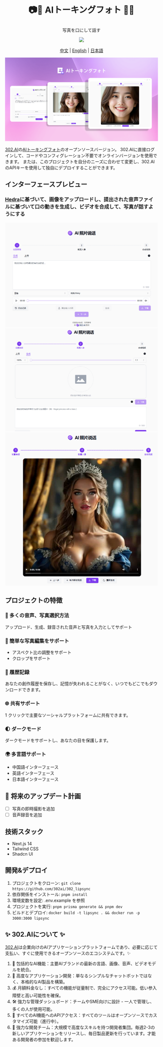 # <p align="center">📷🤖 AIトーキングフォト 🚀✨</p>

<p align="center">写真を口にして話す</p>

<p align="center"><a href="https://302.ai/tools/lipsync/" target="blank"><img src="https://file.302ai.cn/gpt/imgs/github/302_badge.png" /></a></p >

<p align="center"><a href="README_zh.md">中文</a> | <a href="README.md">English</a> | <a href="README_ja.md">日本語</a></p>

![インターフェースプレビュー](docs/302_Talking_Photo_jp.png)

[302.AI](https://302.ai/ja)の[AIトーキングフォト](https://302.ai/ja/tools/lipsync/)のオープンソースバージョン。
302.AIに直接ログインして、コードやコンフィグレーション不要でオンラインバージョンを使用できます。
または、このプロジェクトを自分のニーズに合わせて変更し、302.AIのAPIキーを使用して独自にデプロイすることができます。

## インターフェースプレビュー

### <a href="https://doc.302.ai/api-226162518">Hedra</a>に基づいて、画像をアップロードし、提出された音声ファイルに基づいて口の動きを生成し、ビデオを合成して、写真が話すようにする

![インターフェースプレビュー](docs/pic-1.png)
![インターフェースプレビュー](docs/pic-2.png)
![インターフェースプレビュー](docs/pic-3.png)

## プロジェクトの特徴

### 📝 多くの音声、写真選択方法

アップロード、生成、録音された音声と写真を入力としてサポート

### 📝 簡単な写真編集をサポート

- アスペクト比の調整をサポート
- クロップをサポート

### 📜 履歴記録

あなたの創作履歴を保存し、記憶が失われることがなく、いつでもどこでもダウンロードできます。

### 🌐 共有サポート

1 クリックで主要なソーシャルプラットフォームに共有できます。

### 🌓 ダークモード

ダークモードをサポートし、あなたの目を保護します。

### 🌍 多言語サポート

- 中国語インターフェース
- 英語インターフェース
- 日本語インターフェース

## 🚩 将来のアップデート計画

- [ ] 写真の即時撮影を追加
- [ ] 音声録音を追加

## 技術スタック

- Next.js 14
- Tailwind CSS
- Shadcn UI

## 開発&デプロイ

1. プロジェクトをクローン: `git clone https://github.com/302ai/302_lipsync`
2. 依存関係をインストール: `pnpm install`
3. 環境変数を設定: .env.example を参照
4. プロジェクトを実行: `pnpm prisma generate && pnpm dev`
5. ビルドとデプロイ: `docker build -t lipsync . && docker run -p 3000:3000 lipsync`

## ✨ 302.AIについて ✨

[302.AI](https://302.ai)は企業向けのAIアプリケーションプラットフォームであり、必要に応じて支払い、すぐに使用できるオープンソースのエコシステムです。✨

1. 🧠 包括的なAI機能：主要AIブランドの最新の言語、画像、音声、ビデオモデルを統合。
2. 🚀 高度なアプリケーション開発：単なるシンプルなチャットボットではなく、本格的なAI製品を構築。
3. 💰 月額料金なし：すべての機能が従量制で、完全にアクセス可能。低い参入障壁と高い可能性を確保。
4. 🛠 強力な管理ダッシュボード：チームやSME向けに設計 - 一人で管理し、多くの人が使用可能。
5. 🔗 すべてのAI機能へのAPIアクセス：すべてのツールはオープンソースでカスタマイズ可能（進行中）。
6. 💪 強力な開発チーム：大規模で高度なスキルを持つ開発者集団。毎週2-3の新しいアプリケーションをリリースし、毎日製品更新を行っています。才能ある開発者の参加を歓迎します。
